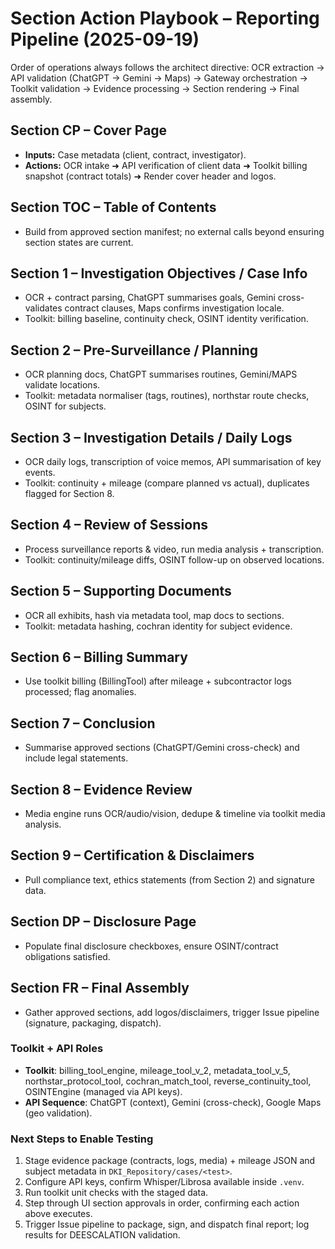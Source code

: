 ﻿# Section Action Playbook – Reporting Pipeline (2025-09-19)

Order of operations always follows the architect directive:
OCR extraction → API validation (ChatGPT → Gemini → Maps) → Gateway orchestration → Toolkit validation → Evidence processing → Section rendering → Final assembly.

## Section CP – Cover Page
- **Inputs:** Case metadata (client, contract, investigator).
- **Actions:** OCR intake ➜ API verification of client data ➜ Toolkit billing snapshot (contract totals) ➜ Render cover header and logos.

## Section TOC – Table of Contents
- Build from approved section manifest; no external calls beyond ensuring section states are current.

## Section 1 – Investigation Objectives / Case Info
- OCR + contract parsing, ChatGPT summarises goals, Gemini cross-validates contract clauses, Maps confirms investigation locale.
- Toolkit: billing baseline, continuity check, OSINT identity verification.

## Section 2 – Pre-Surveillance / Planning
- OCR planning docs, ChatGPT summarises routines, Gemini/MAPS validate locations.
- Toolkit: metadata normaliser (tags, routines), northstar route checks, OSINT for subjects.

## Section 3 – Investigation Details / Daily Logs
- OCR daily logs, transcription of voice memos, API summarisation of key events.
- Toolkit: continuity + mileage (compare planned vs actual), duplicates flagged for Section 8.

## Section 4 – Review of Sessions
- Process surveillance reports & video, run media analysis + transcription.
- Toolkit: continuity/mileage diffs, OSINT follow-up on observed locations.

## Section 5 – Supporting Documents
- OCR all exhibits, hash via metadata tool, map docs to sections.
- Toolkit: metadata hashing, cochran identity for subject evidence.

## Section 6 – Billing Summary
- Use toolkit billing (BillingTool) after mileage + subcontractor logs processed; flag anomalies.

## Section 7 – Conclusion
- Summarise approved sections (ChatGPT/Gemini cross-check) and include legal statements.

## Section 8 – Evidence Review
- Media engine runs OCR/audio/vision, dedupe & timeline via toolkit media analysis.

## Section 9 – Certification & Disclaimers
- Pull compliance text, ethics statements (from Section 2) and signature data.

## Section DP – Disclosure Page
- Populate final disclosure checkboxes, ensure OSINT/contract obligations satisfied.

## Section FR – Final Assembly
- Gather approved sections, add logos/disclaimers, trigger Issue pipeline (signature, packaging, dispatch).

### Toolkit + API Roles
- **Toolkit**: billing_tool_engine, mileage_tool_v_2, metadata_tool_v_5, northstar_protocol_tool, cochran_match_tool, reverse_continuity_tool, OSINTEngine (managed via API keys).
- **API Sequence**: ChatGPT (context), Gemini (cross-check), Google Maps (geo validation).

### Next Steps to Enable Testing
1. Stage evidence package (contracts, logs, media) + mileage JSON and subject metadata in `DKI_Repository/cases/<test>`.
2. Configure API keys, confirm Whisper/Librosa available inside `.venv`.
3. Run toolkit unit checks with the staged data.
4. Step through UI section approvals in order, confirming each action above executes.
5. Trigger Issue pipeline to package, sign, and dispatch final report; log results for DEESCALATION validation.
